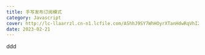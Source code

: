 ```yaml
---
title: 手写发布订阅模式
category: Javascript
cover: http://lc-llaarrzl.cn-n1.lcfile.com/AShhJ9SY7WhHOyrXTanHdwRqVhI24pTj/emit.png
date: 2023-02-21
---
```


ddd

